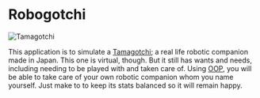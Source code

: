 # Robogotchi

![Tamagotchi](https://upload.wikimedia.org/wikipedia/commons/f/f2/Tamagotchi_0124_ubt.jpeg)

This application is to simulate a [Tamagotchi](https://en.wikipedia.org/wiki/Tamagotchi); a real life robotic companion made in Japan. This one is virtual, though. But it still has wants and needs, including needing to be played with and taken care of. Using [OOP](https://en.wikipedia.org/wiki/Object-oriented_programming), you will be able to take care of your own robotic companion whom you name yourself. Just make to to keep its stats balanced so it will remain happy.
